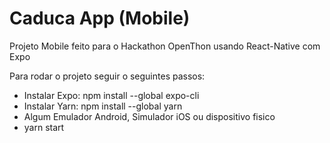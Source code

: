 # Caduca App (Mobile)

Projeto Mobile feito para o Hackathon OpenThon usando React-Native com Expo

Para rodar o projeto seguir o seguintes passos:

- Instalar Expo: npm install --global expo-cli
- Instalar Yarn: npm install --global yarn
- Algum Emulador Android, Simulador iOS ou dispositivo fisico
- yarn start

